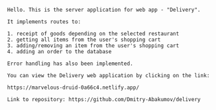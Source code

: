     Hello. This is the server application for web app - "Delivery".

    It implements routes to:

    1. receipt of goods depending on the selected restaurant
    2. getting all items from the user's shopping cart
    3. adding/removing an item from the user's shopping cart
    4. adding an order to the database

    Error handling has also been implemented.

    You can view the Delivery web application by clicking on the link:

    https://marvelous-druid-0a66c4.netlify.app/

    Link to repository: https://github.com/Dmitry-Abakumov/delivery
